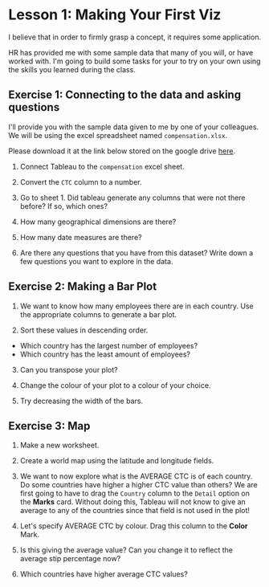 #  Lesson 1: Making Your First Viz

I believe that in order to firmly grasp a concept, it requires some application.

HR has provided me with some sample data that many of you will, or have worked with. I'm going to build some tasks for your to try on your own using the skills you learned during the class. 

## Exercise 1: Connecting to the data and asking questions 
I'll provide you with the sample data given to me by one of your colleagues. We will be using the excel spreadsheet named `compensation.xlsx`.

Please download it at the link below stored on the google drive [here](https://drive.google.com/drive/folders/1IP1Vs8bJnGElKfqZ8VkNlLVX-VXJZfaV?usp=sharing).

1. Connect Tableau to the `compensation` excel sheet. 

2. Convert the `CTC` column to a number. 

3. Go to sheet 1. Did tableau generate any columns that were not there before? If so, which ones? 

4. How many geographical dimensions are there? 

5. How many date measures are there? 

6. Are there any questions that you have from this dataset? Write down a few questions you want to explore in the data. 


## Exercise 2: Making a Bar Plot 

1. We want to know how many employees there are in each country. Use the appropriate columns to generate a bar plot. 

2. Sort these values in descending order.
  - Which country has the largest number of employees?
  - Which country has the least amount of employees? 
  
3. Can you transpose your plot? 

4. Change the colour of your plot to a colour of your choice. 

5. Try decreasing the width of the bars. 

## Exercise 3: Map 

1. Make a new worksheet.

2. Create a world map using the latitude and longitude fields. 

3. We want to now explore what is the AVERAGE CTC is of each country. Do some countries have higher a higher CTC value than others? We are first going to have to drag the `Country` column to the `Detail` option on the **Marks** card. Without doing this, Tableau will not know to give an average to any of the countries since that field is not used in the plot! 

4. Let's specify AVERAGE CTC by colour. Drag this column to the **Color** Mark. 

5. Is this giving the average value? Can you change it to reflect the average stip percentage now?

6. Which countries have higher average CTC values?
